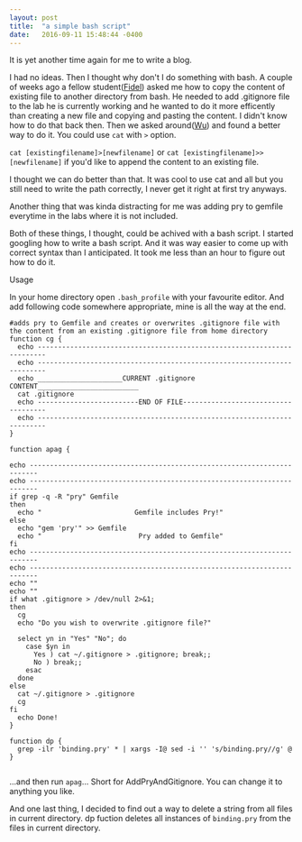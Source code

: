 ```yaml
---
layout: post
title:  "a simple bash script"
date:   2016-09-11 15:48:44 -0400
---
```




It is yet another time again for me to write a blog.

I had no ideas. 
Then I thought why don't I do something with bash. A couple of weeks ago a fellow student([Fidel](https://unorientedobject.wordpress.com/)) asked me how to copy the content of existing file to another directory from bash. He needed to add .gitignore file to the lab he is currently working and he wanted to do it more efficently than creating a new file and copying and pasting the content. I didn't know how to do that back then. Then we asked around([Wu](https://irevived1.github.io/)) and found a better way to do it. You could use ```cat``` with ```>``` option. 

``` cat [existingfilename]>[newfilename] ``` or ```cat [existingfilename]>>[newfilename]```  if you'd like to append the content to an existing file. 


I thought we can do better than that. It was cool to use cat and all but you still need to write the path correctly, I never get it right at first try anyways.

Another thing that was kinda distracting for me was adding pry to gemfile everytime in the labs where it is not included.

Both of these things, I thought, could be achived with a bash script. I started googling how to write a bash script. And it was way easier to come up with correct syntax than I anticipated. It took me less than an hour to figure out how to do it. 


Usage

In your home directory open ```.bash_profile``` with your favourite editor. And add following code somewhere appropriate, mine is all the way at the end.



```
#adds pry to Gemfile and creates or overwrites .gitignore file with the content from an existing .gitignore file from home directory
function cg {
  echo ------------------------------------------------------------------------
  echo ------------------------------------------------------------------------
  echo _____________________CURRENT .gitignore CONTENT_________________________
  cat .gitignore
  echo -------------------------END OF FILE------------------------------------
  echo ------------------------------------------------------------------------
}

function apag {

echo ------------------------------------------------------------------------
echo ------------------------------------------------------------------------
if grep -q -R "pry" Gemfile
then
  echo "                       Gemfile includes Pry!"
else
  echo "gem 'pry'" >> Gemfile
  echo "                        Pry added to Gemfile"
fi
echo ------------------------------------------------------------------------
echo ------------------------------------------------------------------------
echo ""
echo ""
if what .gitignore > /dev/null 2>&1;
then
  cg
  echo "Do you wish to overwrite .gitignore file?"

  select yn in "Yes" "No"; do
    case $yn in
      Yes ) cat ~/.gitignore > .gitignore; break;;
      No ) break;;
    esac
  done
else
  cat ~/.gitignore > .gitignore
  cg
fi
  echo Done!
}

function dp {
  grep -ilr 'binding.pry' * | xargs -I@ sed -i '' 's/binding.pry//g' @
}


```

...and then run ```apag```...
Short for AddPryAndGitignore. You can change it to anything you like. 

And one last thing, I decided to find out a way to delete a string from all files in current directory. dp fuction deletes all instances of ```binding.pry``` from the files in current directory.

